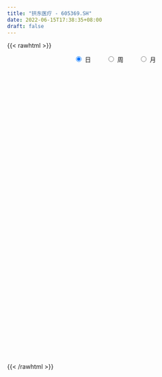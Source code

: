 ```yaml
---
title: "拱东医疗 - 605369.SH"
date: 2022-06-15T17:38:35+08:00
draft: false
---
```

{{< rawhtml >}}
    <div style="text-align: center">
        <label style="padding: 1rem;"><input style="margin-right: .5rem" type="radio" name="period" value="D" checked onclick="period_change(this)">日</label>
        <label style="padding: 1rem;"><input style="margin-right: .5rem" type="radio" name="period" value="W" onclick="period_change(this)">周</label>
        <label style="padding: 1rem;"><input style="margin-right: .5rem" type="radio" name="period" value="M" onclick="period_change(this)">月</label>
    </div>
    <div id="chart" style="height: 700px;"></div> 
    <script type="text/javascript">
        const D_v = [1142.6,1185.0,694.82,588.0,814.0,802.09,117603.72,66222.2,19959.0,67536.35,41932.9,37012.88,41382.17,48782.97,38833.4,29969.58,29676.24,22825.27,33069.15,36908.28,24056.22,26431.62,37462.7,40951.15,24761.29,27500.33,28787.0,18300.2,11248.0,15720.93,12581.15,19505.34,22812.45,18770.22,17239.33,14287.0,16188.94,22893.97,24198.86,12483.0,40494.05,28381.08,20302.55,12666.1,16524.04,8922.56,20833.8,10535.98,8396.98,12988.0,13394.0,8745.05,8777.05,8335.52,6508.28,6665.0,9018.52,12839.93,15386.0,12711.0,19374.0,11876.45,9723.22,27213.0,14856.0,17685.0,13622.0,15555.0,7321.23,6101.0,5815.23,8555.0,8159.0,8433.0,13809.0,7676.99,7349.0,5157.0,6199.25,22229.0,14642.0,10004.0,7385.0,5079.0,7742.0,16546.05,13286.0,9068.0,5765.0,5496.0,9099.0,5265.0,5439.0,5001.0,5481.0,8535.0,7320.0,9126.0,11624.0,9668.0,9823.0,11544.0,6812.76,18855.27,15903.0,9852.0,13140.0,12528.0,9685.0,16625.05,15174.0,29029.0,15538.0,10978.0,9025.0,9348.0,5173.0,6962.0,26172.0,19496.05,30215.99,14423.94,17869.05,14403.0,12132.0,13037.0,22497.76,12077.76,8648.0,14598.0,6980.0,10911.0,7917.0,23448.0,24414.0,25815.0,30642.55,35755.76,15447.0,24679.0,30457.0,34905.7,56353.38,34209.8,38366.0,44270.2,43423.38,28863.8,35872.38,23662.0,33808.9,28514.4,23522.6,16578.6,16334.2,13391.4,20105.4,23529.8,14804.1,12004.4,10776.1,25603.56,32958.76,32240.18,20680.62,19793.6,20377.66,22843.7,21720.9,23427.9,22626.96,21288.3,23026.0,21104.6,38496.8,25718.4,15410.2,12369.6,19241.31,15819.13,20985.31,20231.26,17720.8,13150.0,16367.6,16549.2,16242.66,8915.2,9312.8,12199.6,11797.0,10448.2,14255.8,19085.8,15414.6,10982.8,19761.4,13076.4,11642.2,17898.71,9222.0,5860.8,5643.0,7744.8,13956.85,10929.2,11703.0,8055.65,11110.8,7031.0,6183.4,5060.6,4953.9,11477.6,15164.4,9197.6,9415.4,10059.5,13698.34,5888.2,6632.2,4527.0,12084.54,14871.94,10041.63,11491.6,10345.6,10253.2,23646.98,14765.89,7460.0,8825.2,5346.6,7824.2,15715.58,7035.8,13733.8,5013.4,4074.4,6824.72,3908.2,3775.39,2437.99,7795.52,3628.1,3662.0,7221.99,2238.59,2103.4,4453.8,2347.02,3079.6,2796.6,3103.8,3140.1,1750.72,2238.6,5453.85,6605.61,4085.4,4798.8,4871.0,8133.0,9496.07,4996.27,3027.2,2087.0,1519.0,2057.8,8759.0,3416.6,3618.6,3012.8,2086.2,1520.4,2755.2,2319.8,4800.4,7273.92,5250.0,5535.3,17491.13,11420.82,5782.22,8832.4,6421.54,3341.8,3542.0,5889.0,6518.31,9692.6,4079.35,3324.1,23150.12,34768.48,26669.23,16940.23,13131.52,11468.21,5541.61,9678.36,11978.42,8287.05,11029.0,15473.4,11025.0,7154.0,8236.6,7449.0,6035.7,6096.7,6916.0,3840.6,11042.14,13683.0,13679.2,7906.48,7836.0,15140.8,17876.1,15265.5,13454.8,11370.8,9858.0,11168.2,12871.0,16384.8,6445.8,3991.0,6241.54,4913.0,5116.4,3399.4,3274.0,2949.6,4234.13,6906.0,2189.2,1718.73,3496.33,7543.2,6126.81,5815.0,4381.62,2709.6,2150.2,4396.09,6799.2,4309.4,2996.8,3149.4,2336.8,4563.4,6035.81,9415.73,8811.7,4757.5,8450.4,11348.67,5942.4,5711.1,12260.33,4264.36,1743.4,1725.8,5585.8,2728.6,2184.73,2923.93,2255.53,1878.0,1424.0,1716.4,2121.4,2891.4,3582.39,3262.6,1973.4,2992.2,2198.2,2518.2,6396.6,3196.4,5507.0,11468.8,17375.46,5292.0,4480.41,5144.14,2626.0,2802.47,6445.8,5918.4,1929.2,2090.0,2717.0,1381.0,2018.0,3821.76,2250.0,4782.6,2181.69,2448.8,2937.42,2807.0,2344.4,2767.71,1693.91,1972.0,2386.0,1357.4,1144.0,3566.48,2754.92,3023.2,1820.4,2460.4,2008.61,2063.4,1365.4]
const D_histogram = [0.0,0.291008547,0.777215146,1.391055927,2.0846460098,2.8254015401,3.5932060033,3.3460947922,2.5192357809,1.5350841801,0.695080592,0.1557167884,-0.0996456674,-0.1359463502,-0.2714086295,-0.5104433258,-0.5684049128,-0.6993542458,-0.6416778039,-0.5732726833,-0.5852998327,-0.6930009422,-0.5101042456,-0.4783234991,-0.4390886669,-0.3783687953,-0.5534775331,-0.7491717731,-0.8054036173,-0.8696334218,-0.8282279446,-0.9187299218,-0.7730023252,-0.652928517,-0.5128970127,-0.4469383544,-0.3353959774,-0.1505876313,-0.1972365225,-0.2341773321,-0.0200559459,0.2189939141,0.3004556023,0.2724453322,0.0815792271,-0.0515706695,-0.3041827297,-0.4518097982,-0.4859369122,-0.3796575349,-0.3374989166,-0.262942254,-0.1841517426,-0.2353298272,-0.3111436684,-0.3160286687,-0.3661015551,-0.2266106598,-0.0299839011,0.0148022442,0.185397957,0.1925487278,0.1832336855,-0.0162969382,-0.1860698036,-0.4472062492,-0.6870814755,-1.0162762529,-1.1349072021,-1.1427496116,-0.9983641615,-0.79576752,-0.6529221664,-0.4616303745,-0.4952851588,-0.4372954148,-0.3430531886,-0.2519450602,-0.1733848949,0.1233309656,0.3705539951,0.4733959143,0.45119267,0.4311593678,0.4125536225,0.5442110263,0.5315266289,0.505682617,0.4373311082,0.3021652219,0.0919513502,0.0427056191,0.0891776882,0.0334602641,-0.0202835309,0.0130362385,0.0863858409,0.182697899,0.2955952563,0.3657090759,0.4976717848,0.5052712584,0.5176115892,0.6797919122,0.6635472972,0.6579766901,0.7989257398,0.8259423717,0.7980331011,0.5330395157,0.5035413751,0.3871968827,0.0837890962,-0.2369128575,-0.3385899411,-0.4985485012,-0.5974468007,-0.5475048054,-0.1950444739,0.0296916394,0.5001194172,0.7432771081,0.7185027697,0.5401329873,0.452939558,0.4092014139,0.5701971259,0.6028024377,0.5371739384,0.2851932645,0.1172319964,0.0953475688,-0.052305234,0.1560123712,0.46321213,0.6250529959,1.0107090446,1.0144354685,-0.7623755207,-1.9948645962,-2.3920017865,-2.1595140752,-1.9423445528,-1.7002520819,-1.0544081898,-0.6764352048,-0.1100210641,0.1430114554,0.2638896609,0.4130606876,0.2278648345,-0.1558022486,-0.3823854412,-0.500314802,-0.5000618406,-0.5177817969,-0.306617905,0.0255098767,0.2404880763,0.2381189898,0.2975752398,0.7685116002,1.4307117386,2.0918548375,2.1538666956,2.2648785977,2.3254218041,2.441584824,2.7596444008,2.4665279972,2.5754668747,2.8450533676,3.5023151917,2.9101898453,1.9939783933,1.2059383511,0.5521116884,0.0358453241,-0.0570652268,-0.1183020305,0.4564429982,0.8153462612,0.9487301922,0.7031411844,0.136202542,-0.1541042218,0.0470418381,-0.1034562608,-0.5032471943,-0.6836354858,-0.7288937654,-0.7734897373,-1.5972507652,-1.4183602512,-1.1104827231,-1.1878343038,-0.8189433417,-0.7851608684,-0.5963622593,-0.723544433,-1.0206775601,-1.1447776906,-1.2719247618,-1.3544031179,-1.7518323528,-1.8814981391,-2.4448989462,-2.6898359659,-2.4845372499,-2.1399849862,-2.1029654665,-1.980156746,-1.8131597943,-1.8643189828,-2.1161208111,-2.2580403902,-1.8858179537,-1.3016439363,-0.4929404003,0.0048762451,0.4310608585,0.6250127294,0.9081499907,1.4159839481,1.6748730084,1.4195531386,0.9037782218,0.4233170529,0.749918153,0.2744232543,-0.2047056963,-0.7058396445,-1.1424709235,-1.3944794689,-1.0421303442,-0.9020741887,-0.2538921847,0.0807634706,0.1890542496,-0.0063588647,-0.1125587826,-0.2087101858,-0.28475097,0.094875731,0.0150204232,0.1548439741,0.3238433664,0.2941248717,0.3111345401,0.3526408191,0.3127095659,0.1784430143,0.0389057634,-0.1554212114,-0.2069840435,-0.2973546969,-0.3364348002,-0.4279817332,-0.6270496166,-0.7827275295,-0.6325921969,-0.6162959024,-0.2378896463,-0.2880764724,-0.2609088235,-0.2020408134,-0.1112510348,-0.0930274728,-0.0948650482,-0.0872660047,-0.2628520138,-0.3596563916,-0.2754667962,-0.1913855799,-0.1636742475,-0.0172971705,0.0707407708,0.3299493656,0.8544119381,1.1538438388,1.2964570219,1.9359779942,2.0130025143,1.8386057448,1.5907084975,1.3520609293,1.177140985,0.9790896771,0.6419499714,0.5280420694,0.5486084367,0.395861503,0.2583764729,0.8001411356,1.8031546579,2.4189111333,2.3954949639,2.4139491069,2.0584224899,1.7996114984,1.7723442979,1.7076283084,1.6080916295,1.8258781697,1.6264542635,1.8047110931,1.65038122,1.2612886405,0.7897985601,0.1396079908,-0.283136104,-0.5615747155,-0.8287776105,-0.4374180752,-1.1569854525,-1.7430778803,-2.0506316986,-2.2636385378,-2.1547235192,-1.1996359901,-0.4781893425,0.0262628298,0.726858265,0.8157587576,0.2179889841,0.6023192507,-0.2119474157,-0.6947134001,-1.2606223622,-1.5901958038,-1.631398526,-1.9129180369,-1.7675412518,-1.7340724858,-1.56433116,-1.0937004106,-1.108873001,-1.0780469039,-1.0111668222,-0.6184798557,0.2017480177,0.6051252024,0.7872448604,0.5059985541,0.4488822223,0.3682913295,-0.0893028797,0.0935999088,0.3605512677,0.3201132805,0.0584055273,-0.2365063576,-0.4168921036,-0.9254363624,-1.7021552919,-2.3470938082,-2.3054903455,-1.5458751337,-0.9845323862,-0.9313862849,-0.9230152302,-0.5606901172,-0.5015796398,-0.411111866,-0.4758267483,-0.0972617706,0.141296891,0.1490865884,0.3241931752,0.3811014712,0.4940906281,0.5075456438,0.5626897766,0.5925655388,0.7849290276,0.7481753323,0.4161508315,0.2052452848,0.2410253102,0.1124624669,-0.0054104754,-0.5577535922,-1.0988320999,-1.6281467208,-2.6483161523,-3.1252898228,-3.6515067558,-4.0941850017,-3.7799654159,-3.3508288646,-2.7305063219,-1.6292738408,-0.6309902832,-0.0059499973,0.4347213397,0.9023063564,1.2051153051,1.3407148183,1.1660645347,1.0421315111,0.8685929594,0.6098151451,0.4763507834,0.5894380547,0.297764651,0.2373426159,0.4010721262,0.429040552,0.6343158436,0.875975729,0.9394284583,0.7874377478,0.9890456759,1.2348099517,1.1090086602,0.8775524172,0.6991351019,0.510666888,0.3227003378,0.1722460105]
const D_fast = [0.0,0.3637606838,1.0442710692,2.005875832,3.2206274173,4.6677333326,6.3338392966,6.9232517836,6.7262017175,6.1258211618,5.4595877217,4.9591531151,4.6788792425,4.6085919721,4.4052775354,4.0386320078,3.8385691925,3.5327812981,3.430038289,3.3551252388,3.1967731311,2.9158217861,2.9711924213,2.8833922931,2.8128549585,2.7789826314,2.4655045103,2.082517327,1.8249345785,1.5432964186,1.3776449095,1.0574604519,1.0099374672,0.9667791462,0.9785863973,0.932810467,0.9605038496,1.1076652879,1.0117072661,0.9162221235,1.1253295232,1.4191278618,1.5757034505,1.6158045135,1.4453332151,1.2992906512,0.9706329086,0.7100533904,0.5544420484,0.565807042,0.5235909311,0.5324120302,0.565164606,0.4551540645,0.3015543062,0.2176621388,0.0760638636,0.158902094,0.3480328774,0.3965195838,0.6134647858,0.6687527386,0.7052461176,0.5016412594,0.2853509431,-0.0875870648,-0.49923266,-1.0824965006,-1.4848542503,-1.7783840627,-1.883589653,-1.8799348915,-1.9003200795,-1.8244358813,-1.9819119552,-2.0332460649,-2.0247671359,-1.9966452725,-1.9614313309,-1.633882729,-1.2940212007,-1.072830303,-0.9822353797,-0.8944788401,-0.8099461797,-0.5422360193,-0.4220387595,-0.3214621171,-0.2804808489,-0.3401054297,-0.5273314639,-0.5659007902,-0.497134299,-0.5444866572,-0.6033013349,-0.5667225059,-0.4717764432,-0.3297899104,-0.1429937391,0.0185473495,0.2749280047,0.4088452928,0.550588521,0.882716822,1.0323590313,1.1912825967,1.5319630813,1.7654653062,1.9370643109,1.8053306044,1.9017178075,1.8821725358,1.5997120234,1.2197818553,1.0334572865,0.7488616011,0.5006016014,0.4136673954,0.7173666084,0.9495256316,1.5449832636,1.9739602316,2.1288115856,2.0854750501,2.1115165103,2.1700787197,2.4736237132,2.6569296344,2.7255946196,2.5449122619,2.4062589929,2.4082114575,2.2474823461,2.4948030441,2.9178058355,3.2359099503,3.8742432602,4.1315785512,2.1641736819,0.4329684573,-0.5621691796,-0.8695599872,-1.1379766029,-1.3209471525,-0.9387053079,-0.7298411241,-0.1909322494,0.0978531339,0.2847037547,0.5371399532,0.4089103087,-0.0137073365,-0.3358868894,-0.5788949507,-0.7036574494,-0.8508228549,-0.7163134393,-0.3778081884,-0.1027079697,-0.0455473088,0.0883027511,0.7513670117,1.7712450846,2.9553518929,3.5558304249,4.2330619764,4.8749606339,5.6015198597,6.6094905368,6.9330061324,7.6858117286,8.6666615635,10.1995021855,10.3349243004,9.9172074468,9.4306519923,8.9148532517,8.4075482184,8.3003713608,8.2095590494,8.8984148277,9.461154656,9.831721135,9.7619174233,9.2290294165,8.9001965973,9.1131031167,8.9367409525,8.4111382205,8.0598410575,7.8323593366,7.5943909303,6.3713172111,6.1956176623,6.2258745097,5.8515643529,6.0157194797,5.8532117359,5.8929197801,5.5848514982,5.032548981,4.6222544279,4.1771261663,3.7560470307,2.9206597076,2.3206193865,1.1459938428,0.2285978317,-0.1872377648,-0.3776817476,-0.8664035946,-1.2386340605,-1.5249270574,-2.0421659916,-2.8229980227,-3.5294276993,-3.6286597513,-3.369896718,-2.684428282,-2.1853925754,-1.6514427474,-1.3012376941,-0.7910629351,0.0707670093,0.7483743217,0.8479427366,0.5581123752,0.1834804696,0.6975611079,0.2906720228,-0.2396333518,-0.9172272111,-1.639476221,-2.2401046337,-2.148288095,-2.2337504867,-1.6490415288,-1.2941950059,-1.1386406646,-1.335643495,-1.4699831086,-1.6183120582,-1.7655405849,-1.3621949511,-1.4382951531,-1.2597606088,-1.0098003748,-0.9659876515,-0.8711943482,-0.7415278643,-0.7032817261,-0.7929375241,-0.9227483342,-1.1559306118,-1.2592394548,-1.4239487825,-1.5471375858,-1.7456799521,-2.1015102397,-2.4528700349,-2.4608827515,-2.5986604327,-2.2797265881,-2.4019325323,-2.4399920894,-2.4316342826,-2.3686572627,-2.3736905689,-2.3992444063,-2.413461864,-2.6547608766,-2.8414793522,-2.8261564559,-2.7899216345,-2.8031288641,-2.6610760797,-2.5553529457,-2.2136570094,-1.4755914524,-0.8876985921,-0.4209711534,0.7025443174,1.2828194661,1.5680741328,1.7178540098,1.817221674,1.9365869759,1.9833080873,1.8066558745,1.8247584898,1.9824769663,1.9286954084,1.8558044965,2.5976044431,4.0514066298,5.2718908886,5.8473484601,6.4692898799,6.6283688853,6.8194607684,7.2352796424,7.5974707301,7.8999569585,8.5742130411,8.7814027008,9.4108373037,9.6691027356,9.5953323162,9.3212918758,8.7060033043,8.2124751835,7.7936428931,7.3192455955,7.601250612,6.5924368715,5.5705749737,4.7503632307,3.9714467571,3.5416808959,4.1968594275,4.7987587394,5.3097766192,6.1920866206,6.4849268026,5.9416542751,6.4765643544,5.6093108342,4.9528664997,4.071801947,3.3446795545,2.8956272008,2.1358781806,1.8393696528,1.4393202973,1.2179788331,1.4151844799,1.1227936392,0.8841080104,0.6981963865,0.936263389,1.8069282669,2.3615867523,2.7405176254,2.5857709575,2.6408751813,2.6523571209,2.1724371918,2.3787399575,2.7358291333,2.7754194662,2.5283130948,2.1742746205,1.8896658486,1.1497624992,-0.0524952532,-1.2842072216,-1.8189763453,-1.4458299169,-1.130620266,-1.3103207359,-1.5327034888,-1.310550905,-1.3768353376,-1.3891455303,-1.5728170997,-1.2185675646,-0.9446846802,-0.8996233357,-0.6434684552,-0.4912847914,-0.2547729774,-0.1144315508,0.0813850262,0.2594021731,0.6479979187,0.7982880565,0.5703012636,0.4107070382,0.506743391,0.4062961645,0.2870706033,-0.4047109116,-1.2204974442,-2.1568487453,-3.8390972149,-5.0973933411,-6.5364869631,-8.0027114594,-8.6334832276,-9.0420538924,-9.1043579302,-8.4104439093,-7.5699079224,-6.9463551359,-6.397003464,-5.7038418582,-5.0997540832,-4.6289758654,-4.5121100153,-4.3755101611,-4.331900473,-4.4382245011,-4.4526011669,-4.1921543819,-4.4093866229,-4.410473004,-4.1464754621,-4.0112468984,-3.6473926459,-3.1867388282,-2.8884289844,-2.8435602579,-2.3946909109,-1.8402241471,-1.6887732736,-1.7008414122,-1.7044749521,-1.765276444,-1.8725679098,-1.9799607344]
const D_slow = [0.0,0.0727521368,0.2670559232,0.614819905,1.1359814074,1.8423317925,2.7406332933,3.5771569914,4.2069659366,4.5907369816,4.7645071296,4.8034363267,4.7785249099,4.7445383223,4.6766861649,4.5490753335,4.4069741053,4.2321355439,4.0717160929,3.9283979221,3.7820729639,3.6088227283,3.4812966669,3.3617157921,3.2519436254,3.1573514266,3.0189820433,2.8316891001,2.6303381958,2.4129298403,2.2058728542,1.9761903737,1.7829397924,1.6197076632,1.49148341,1.3797488214,1.295899827,1.2582529192,1.2089437886,1.1503994556,1.1453854691,1.2001339476,1.2752478482,1.3433591813,1.363753988,1.3508613207,1.2748156382,1.1618631887,1.0403789606,0.9454645769,0.8610898477,0.7953542842,0.7493163486,0.6904838918,0.6126979747,0.5336908075,0.4421654187,0.3855127538,0.3780167785,0.3817173396,0.4280668288,0.4762040108,0.5220124321,0.5179381976,0.4714207467,0.3596191844,0.1878488155,-0.0662202477,-0.3499470482,-0.6356344511,-0.8852254915,-1.0841673715,-1.2473979131,-1.3628055067,-1.4866267964,-1.5959506501,-1.6817139473,-1.7447002123,-1.788046436,-1.7572136946,-1.6645751959,-1.5462262173,-1.4334280498,-1.3256382078,-1.2224998022,-1.0864470456,-0.9535653884,-0.8271447342,-0.7178119571,-0.6422706516,-0.6192828141,-0.6086064093,-0.5863119873,-0.5779469213,-0.583017804,-0.5797587444,-0.5581622841,-0.5124878094,-0.4385889953,-0.3471617264,-0.2227437802,-0.0964259656,0.0329769317,0.2029249098,0.3688117341,0.5333059066,0.7330373416,0.9395229345,1.1390312098,1.2722910887,1.3981764325,1.4949756531,1.5159229272,1.4566947128,1.3720472275,1.2474101022,1.0980484021,0.9611722007,0.9124110823,0.9198339921,1.0448638464,1.2306831235,1.4103088159,1.5453420627,1.6585769522,1.7608773057,1.9034265872,2.0541271966,2.1884206812,2.2597189974,2.2890269965,2.3128638887,2.2997875802,2.338790673,2.4545937055,2.6108569544,2.8635342156,3.1171430827,2.9265492025,2.4278330535,1.8298326069,1.2899540881,0.8043679499,0.3793049294,0.1157028819,-0.0534059193,-0.0809111853,-0.0451583215,0.0208140938,0.1240792657,0.1810454743,0.1420949121,0.0464985518,-0.0785801487,-0.2035956088,-0.3330410581,-0.4096955343,-0.4033180651,-0.343196046,-0.2836662986,-0.2092724886,-0.0171445886,0.3405333461,0.8634970554,1.4019637293,1.9681833787,2.5495388298,3.1599350358,3.849846136,4.4664781353,5.1103448539,5.8216081958,6.6971869938,7.4247344551,7.9232290534,8.2247136412,8.3627415633,8.3717028943,8.3574365876,8.32786108,8.4419718295,8.6458083948,8.8829909429,9.058776239,9.0928268745,9.054300819,9.0660612786,9.0401972133,8.9143854148,8.7434765433,8.561253102,8.3678806676,7.9685679763,7.6139779135,7.3363572327,7.0393986568,6.8346628214,6.6383726043,6.4892820394,6.3083959312,6.0532265412,5.7670321185,5.4490509281,5.1104501486,4.6724920604,4.2021175256,3.5908927891,2.9184337976,2.2972994851,1.7623032386,1.2365618719,0.7415226854,0.2882327369,-0.1778470088,-0.7068772116,-1.2713873091,-1.7428417976,-2.0682527817,-2.1914878817,-2.1902688204,-2.0825036058,-1.9262504235,-1.6992129258,-1.3452169388,-0.9264986867,-0.571610402,-0.3456658466,-0.2398365833,-0.0523570451,0.0162487685,-0.0349276556,-0.2113875667,-0.4970052976,-0.8456251648,-1.1061577508,-1.331676298,-1.3951493442,-1.3749584765,-1.3276949141,-1.3292846303,-1.357424326,-1.4096018724,-1.4807896149,-1.4570706821,-1.4533155763,-1.4146045828,-1.3336437412,-1.2601125233,-1.1823288883,-1.0941686835,-1.015991292,-0.9713805384,-0.9616540976,-1.0005094004,-1.0522554113,-1.1265940855,-1.2107027856,-1.3176982189,-1.4744606231,-1.6701425054,-1.8282905547,-1.9823645303,-2.0418369418,-2.1138560599,-2.1790832658,-2.2295934692,-2.2574062279,-2.2806630961,-2.3043793581,-2.3261958593,-2.3919088627,-2.4818229606,-2.5506896597,-2.5985360547,-2.6394546165,-2.6437789092,-2.6260937165,-2.5436063751,-2.3300033906,-2.0415424309,-1.7174281754,-1.2334336768,-0.7301830482,-0.270531612,0.1271455123,0.4651607447,0.7594459909,1.0042184102,1.1647059031,1.2967164204,1.4338685296,1.5328339053,1.5974280236,1.7974633075,2.248251972,2.8529797553,3.4518534963,4.055340773,4.5699463955,5.01984927,5.4629353445,5.8898424216,6.291865329,6.7483348714,7.1549484373,7.6061262106,8.0187215156,8.3340436757,8.5314933157,8.5663953135,8.4956112875,8.3552176086,8.148023206,8.0386686872,7.749422324,7.313652854,6.8009949293,6.2350852949,5.6964044151,5.3964954176,5.2769480819,5.2835137894,5.4652283556,5.669168045,5.7236652911,5.8742451037,5.8212582498,5.6475798998,5.3324243092,4.9348753583,4.5270257268,4.0487962175,3.6069109046,3.1733927831,2.7823099931,2.5088848905,2.2316666402,1.9621549143,1.7093632087,1.5547432448,1.6051802492,1.7564615498,1.9532727649,2.0797724034,2.191992959,2.2840657914,2.2617400715,2.2851400487,2.3752778656,2.4553061857,2.4699075675,2.4107809781,2.3065579522,2.0751988616,1.6496600386,1.0628865866,0.4865140002,0.1000452168,-0.1460878798,-0.378934451,-0.6096882585,-0.7498607878,-0.8752556978,-0.9780336643,-1.0969903514,-1.121305794,-1.0859815713,-1.0487099241,-0.9676616303,-0.8723862626,-0.7488636055,-0.6219771946,-0.4813047504,-0.3331633657,-0.1369311088,0.0501127242,0.1541504321,0.2054617533,0.2657180809,0.2938336976,0.2924810787,0.1530426807,-0.1216653443,-0.5287020245,-1.1907810626,-1.9721035183,-2.8849802072,-3.9085264577,-4.8535178117,-5.6912250278,-6.3738516083,-6.7811700685,-6.9389176393,-6.9404051386,-6.8317248037,-6.6061482146,-6.3048693883,-5.9696906837,-5.67817455,-5.4176416723,-5.2004934324,-5.0480396461,-4.9289519503,-4.7815924366,-4.7071512739,-4.6478156199,-4.5475475883,-4.4402874503,-4.2817084894,-4.0627145572,-3.8278574426,-3.6309980057,-3.3837365867,-3.0750340988,-2.7977819338,-2.5783938294,-2.403610054,-2.275943332,-2.1952682475,-2.1522067449]
const D_data = [['2020-09-16', 37.98, 45.58, 37.98, 45.58],['2020-09-17', 50.14, 50.14, 50.14, 50.14],['2020-09-18', 55.15, 55.15, 55.15, 55.15],['2020-09-21', 60.67, 60.67, 60.67, 60.67],['2020-09-22', 66.74, 66.74, 66.74, 66.74],['2020-09-23', 73.41, 73.41, 73.41, 73.41],['2020-09-24', 80.75, 80.75, 73.41, 80.75],['2020-09-25', 75.0, 72.68, 72.68, 76.15],['2020-09-28', 65.5, 65.41, 65.41, 67.39],['2020-09-29', 59.12, 60.78, 59.12, 63.1],['2020-09-30', 59.5, 59.2, 57.77, 60.6],['2020-10-09', 59.3, 60.25, 59.01, 61.44],['2020-10-12', 60.21, 62.36, 59.49, 63.24],['2020-10-13', 62.0, 64.9, 60.91, 66.48],['2020-10-14', 63.9, 63.7, 63.1, 66.38],['2020-10-15', 64.37, 61.73, 61.51, 64.87],['2020-10-16', 62.11, 63.4, 61.61, 63.97],['2020-10-19', 63.68, 62.08, 61.93, 63.83],['2020-10-20', 61.64, 64.3, 61.64, 65.0],['2020-10-21', 64.5, 64.86, 64.1, 67.4],['2020-10-22', 64.47, 64.09, 64.02, 65.68],['2020-10-23', 64.51, 62.58, 61.7, 65.22],['2020-10-26', 62.5, 66.45, 62.0, 66.5],['2020-10-27', 67.8, 65.23, 65.1, 68.19],['2020-10-28', 65.08, 65.62, 63.92, 66.2],['2020-10-29', 64.74, 66.29, 64.31, 67.55],['2020-10-30', 65.94, 63.09, 62.88, 65.96],['2020-11-02', 62.68, 61.72, 61.02, 63.45],['2020-11-03', 61.99, 62.55, 61.32, 62.89],['2020-11-04', 62.68, 61.81, 61.77, 63.19],['2020-11-05', 62.08, 62.72, 62.02, 63.18],['2020-11-06', 62.49, 60.53, 60.02, 62.75],['2020-11-09', 60.4, 63.23, 60.34, 63.38],['2020-11-10', 62.98, 63.3, 62.27, 63.5],['2020-11-11', 62.33, 64.01, 62.28, 64.38],['2020-11-12', 64.6, 63.46, 62.36, 64.6],['2020-11-13', 63.32, 64.39, 62.61, 64.45],['2020-11-16', 64.4, 66.1, 64.0, 66.5],['2020-11-17', 65.8, 63.61, 63.1, 66.1],['2020-11-18', 63.03, 63.5, 62.88, 63.65],['2020-11-19', 63.2, 67.19, 62.5, 69.6],['2020-11-20', 66.85, 68.98, 66.6, 69.6],['2020-11-23', 69.33, 68.26, 68.12, 70.7],['2020-11-24', 67.57, 67.45, 67.0, 68.77],['2020-11-25', 67.48, 65.15, 65.0, 67.49],['2020-11-26', 65.15, 65.2, 64.7, 65.68],['2020-11-27', 64.86, 62.7, 61.61, 65.95],['2020-11-30', 62.52, 62.8, 61.31, 63.3],['2020-12-01', 62.5, 63.51, 62.5, 63.84],['2020-12-02', 63.45, 65.26, 63.22, 65.55],['2020-12-03', 65.07, 64.7, 64.69, 66.5],['2020-12-04', 64.06, 65.3, 63.69, 65.5],['2020-12-07', 65.35, 65.7, 65.0, 66.23],['2020-12-08', 65.16, 64.08, 63.91, 65.98],['2020-12-09', 64.08, 63.3, 63.3, 64.4],['2020-12-10', 63.21, 63.8, 62.9, 64.09],['2020-12-11', 63.75, 62.88, 61.77, 63.79],['2020-12-14', 62.3, 65.32, 62.3, 65.78],['2020-12-15', 65.49, 66.9, 65.1, 67.3],['2020-12-16', 66.2, 65.7, 65.42, 67.7],['2020-12-17', 65.68, 68.0, 65.52, 68.2],['2020-12-18', 68.0, 66.65, 66.51, 68.08],['2020-12-21', 66.97, 66.66, 65.6, 67.29],['2020-12-22', 66.81, 63.85, 63.39, 68.25],['2020-12-23', 63.0, 63.21, 62.36, 63.95],['2020-12-24', 62.94, 60.7, 60.56, 63.57],['2020-12-25', 59.98, 59.19, 58.88, 60.49],['2020-12-28', 59.0, 55.85, 55.69, 59.0],['2020-12-29', 55.84, 56.38, 55.18, 56.76],['2020-12-30', 56.18, 56.44, 55.8, 56.68],['2020-12-31', 56.41, 57.75, 56.04, 57.96],['2021-01-04', 57.95, 58.56, 57.92, 59.86],['2021-01-05', 58.51, 58.0, 57.45, 58.51],['2021-01-06', 57.94, 58.88, 57.72, 59.43],['2021-01-07', 58.86, 55.9, 54.81, 58.88],['2021-01-08', 55.81, 56.52, 54.13, 56.95],['2021-01-11', 56.08, 56.84, 55.13, 57.5],['2021-01-12', 56.49, 56.82, 56.01, 57.45],['2021-01-13', 56.7, 56.7, 55.73, 56.85],['2021-01-14', 59.6, 60.18, 59.01, 62.0],['2021-01-15', 58.01, 60.99, 57.82, 61.0],['2021-01-18', 60.7, 60.24, 60.02, 61.48],['2021-01-19', 60.35, 59.05, 58.98, 60.51],['2021-01-20', 59.08, 59.12, 58.6, 59.68],['2021-01-21', 59.99, 59.19, 59.0, 61.15],['2021-01-22', 59.01, 61.6, 58.0, 61.6],['2021-01-25', 61.98, 60.4, 59.71, 62.98],['2021-01-26', 59.91, 60.42, 59.51, 61.99],['2021-01-27', 60.31, 59.9, 59.4, 60.69],['2021-01-28', 59.6, 58.71, 58.69, 59.88],['2021-01-29', 58.92, 56.9, 56.27, 59.15],['2021-02-01', 56.76, 58.18, 55.81, 58.49],['2021-02-02', 58.18, 59.34, 57.91, 59.67],['2021-02-03', 59.01, 58.0, 57.81, 59.49],['2021-02-04', 57.77, 57.65, 56.51, 57.87],['2021-02-05', 57.67, 58.6, 57.25, 59.77],['2021-02-08', 58.56, 59.35, 58.01, 59.9],['2021-02-09', 59.38, 60.13, 59.02, 60.5],['2021-02-10', 60.1, 61.03, 59.9, 62.08],['2021-02-18', 61.0, 61.2, 60.52, 61.75],['2021-02-19', 61.1, 62.83, 60.91, 62.99],['2021-02-22', 62.64, 62.03, 62.01, 63.86],['2021-02-23', 62.07, 62.55, 61.34, 62.98],['2021-02-24', 62.59, 65.4, 62.42, 67.25],['2021-02-25', 65.64, 64.14, 63.6, 67.32],['2021-02-26', 63.5, 64.81, 63.02, 65.85],['2021-03-01', 65.74, 67.69, 65.12, 67.69],['2021-03-02', 67.76, 67.49, 66.68, 68.5],['2021-03-03', 67.68, 67.6, 66.71, 68.01],['2021-03-04', 67.0, 64.54, 63.6, 67.26],['2021-03-05', 64.09, 67.3, 64.01, 67.5],['2021-03-08', 69.3, 66.38, 66.38, 69.88],['2021-03-09', 65.21, 63.3, 62.71, 65.78],['2021-03-10', 63.66, 61.54, 61.36, 63.97],['2021-03-11', 62.0, 63.11, 61.16, 63.63],['2021-03-12', 63.12, 61.52, 61.1, 63.12],['2021-03-15', 61.25, 61.31, 60.8, 61.52],['2021-03-16', 61.3, 62.73, 61.23, 62.82],['2021-03-17', 62.31, 67.45, 62.18, 68.68],['2021-03-18', 67.85, 67.48, 67.12, 68.88],['2021-03-19', 66.8, 72.8, 66.77, 73.96],['2021-03-22', 72.1, 72.55, 71.08, 72.8],['2021-03-23', 71.88, 70.56, 69.69, 74.38],['2021-03-24', 69.92, 68.8, 67.27, 71.49],['2021-03-25', 68.2, 69.85, 68.2, 70.79],['2021-03-26', 69.9, 70.63, 69.82, 71.25],['2021-03-29', 71.5, 74.17, 70.25, 74.28],['2021-03-30', 74.0, 73.84, 72.68, 74.98],['2021-03-31', 73.07, 73.28, 73.07, 74.5],['2021-04-01', 73.1, 70.73, 69.98, 73.1],['2021-04-02', 70.82, 71.13, 70.5, 71.69],['2021-04-06', 70.86, 72.86, 69.59, 73.0],['2021-04-07', 72.09, 71.17, 70.18, 72.74],['2021-04-08', 72.36, 76.17, 72.0, 78.18],['2021-04-09', 75.94, 79.4, 75.42, 80.18],['2021-04-12', 80.1, 79.65, 78.09, 82.58],['2021-04-13', 79.0, 84.99, 78.18, 85.9],['2021-04-14', 85.08, 82.5, 76.6, 85.18],['2021-04-15', 56.0, 55.9, 55.4, 57.75],['2021-04-16', 54.82, 53.83, 53.08, 55.99],['2021-04-19', 54.03, 58.42, 54.03, 58.82],['2021-04-20', 60.0, 64.26, 58.58, 64.26],['2021-04-21', 66.0, 63.79, 62.58, 68.15],['2021-04-22', 64.31, 63.97, 61.2, 64.86],['2021-04-23', 64.53, 70.37, 63.0, 70.37],['2021-04-26', 72.39, 69.1, 68.7, 74.59],['2021-04-27', 69.86, 73.7, 68.46, 75.5],['2021-04-28', 72.41, 72.0, 69.12, 73.42],['2021-04-29', 71.0, 71.52, 69.99, 75.34],['2021-04-30', 70.13, 72.89, 70.1, 73.36],['2021-05-06', 73.0, 68.88, 66.7, 73.0],['2021-05-07', 69.68, 64.9, 64.6, 70.7],['2021-05-10', 66.22, 65.01, 64.52, 67.87],['2021-05-11', 66.12, 65.08, 62.86, 66.5],['2021-05-12', 64.36, 65.82, 63.8, 68.12],['2021-05-13', 65.71, 65.1, 63.2, 66.35],['2021-05-14', 65.1, 68.11, 64.89, 69.36],['2021-05-17', 68.08, 70.93, 67.0, 72.7],['2021-05-18', 70.0, 71.0, 68.88, 71.68],['2021-05-19', 70.13, 69.0, 68.95, 72.0],['2021-05-20', 69.05, 70.11, 68.18, 70.87],['2021-05-21', 70.05, 77.12, 69.97, 77.12],['2021-05-24', 80.2, 83.5, 76.24, 84.68],['2021-05-25', 86.83, 88.58, 84.86, 90.43],['2021-05-26', 88.04, 84.9, 84.6, 88.46],['2021-05-27', 84.76, 88.0, 84.25, 89.22],['2021-05-28', 86.88, 90.0, 86.03, 92.88],['2021-05-31', 88.11, 93.5, 87.92, 94.9],['2021-06-01', 93.3, 99.8, 92.14, 102.7],['2021-06-02', 99.76, 94.9, 92.38, 101.0],['2021-06-03', 94.7, 102.15, 92.5, 104.3],['2021-06-04', 101.72, 108.15, 101.02, 109.29],['2021-06-07', 105.98, 118.97, 105.12, 118.97],['2021-06-08', 121.4, 107.07, 107.07, 124.8],['2021-06-09', 99.79, 101.98, 99.23, 107.85],['2021-06-10', 101.91, 101.4, 97.16, 104.99],['2021-06-11', 101.9, 101.06, 98.12, 102.98],['2021-06-15', 99.99, 101.04, 99.36, 102.86],['2021-06-16', 101.48, 105.88, 101.48, 109.07],['2021-06-17', 103.23, 106.98, 100.98, 107.94],['2021-06-18', 107.0, 117.68, 106.5, 117.68],['2021-06-21', 116.0, 119.24, 115.0, 125.18],['2021-06-22', 120.52, 119.71, 112.11, 120.87],['2021-06-23', 119.71, 116.6, 113.77, 120.09],['2021-06-24', 115.94, 112.0, 112.0, 119.77],['2021-06-25', 112.14, 114.43, 107.78, 115.4],['2021-06-28', 114.43, 121.6, 113.0, 122.29],['2021-06-29', 119.15, 118.6, 116.38, 122.91],['2021-06-30', 118.42, 115.02, 114.0, 119.0],['2021-07-01', 114.12, 116.98, 114.12, 120.8],['2021-07-02', 116.8, 118.73, 115.1, 121.99],['2021-07-05', 117.5, 119.1, 117.1, 124.0],['2021-07-06', 119.11, 107.19, 107.19, 119.97],['2021-07-07', 106.88, 117.91, 100.0, 117.91],['2021-07-08', 119.8, 120.9, 115.51, 123.0],['2021-07-09', 119.0, 116.8, 114.52, 120.89],['2021-07-12', 117.52, 123.37, 116.57, 126.5],['2021-07-13', 126.53, 120.58, 120.33, 128.6],['2021-07-14', 123.2, 123.51, 117.5, 126.78],['2021-07-15', 125.41, 120.1, 116.09, 125.41],['2021-07-16', 120.0, 117.0, 115.57, 120.15],['2021-07-19', 115.74, 118.0, 115.0, 119.6],['2021-07-20', 118.01, 117.11, 116.97, 119.69],['2021-07-21', 117.3, 116.8, 114.21, 117.3],['2021-07-22', 117.27, 111.0, 107.55, 117.27],['2021-07-23', 110.0, 112.1, 104.0, 112.48],['2021-07-26', 111.65, 103.6, 101.06, 111.65],['2021-07-27', 103.58, 103.8, 103.0, 107.68],['2021-07-28', 103.85, 107.63, 98.1, 109.71],['2021-07-29', 109.0, 109.3, 107.07, 111.33],['2021-07-30', 108.9, 104.99, 104.38, 109.3],['2021-08-02', 108.38, 105.0, 104.31, 108.38],['2021-08-03', 105.0, 104.89, 103.5, 107.33],['2021-08-04', 105.0, 101.0, 100.58, 106.48],['2021-08-05', 101.0, 96.0, 96.0, 101.41],['2021-08-06', 95.77, 94.41, 92.25, 96.98],['2021-08-09', 95.98, 99.6, 95.04, 100.7],['2021-08-10', 99.6, 103.3, 98.23, 104.31],['2021-08-11', 102.94, 108.87, 102.6, 111.88],['2021-08-12', 107.48, 108.01, 107.48, 110.79],['2021-08-13', 108.01, 109.49, 107.12, 110.69],['2021-08-16', 109.5, 108.4, 107.11, 110.28],['2021-08-17', 107.1, 111.17, 107.1, 114.33],['2021-08-18', 109.08, 116.85, 109.08, 118.48],['2021-08-19', 116.39, 116.89, 116.0, 119.87],['2021-08-20', 116.85, 111.59, 111.29, 117.85],['2021-08-23', 113.82, 107.1, 104.5, 114.0],['2021-08-24', 110.42, 105.33, 103.0, 110.42],['2021-08-25', 115.86, 115.48, 107.0, 115.86],['2021-08-26', 115.59, 105.43, 104.51, 115.81],['2021-08-27', 104.16, 102.82, 100.33, 104.5],['2021-08-30', 102.02, 99.5, 98.5, 102.35],['2021-08-31', 99.8, 96.97, 96.97, 101.6],['2021-09-01', 96.0, 96.3, 92.5, 97.84],['2021-09-02', 96.42, 103.03, 96.42, 105.5],['2021-09-03', 104.2, 100.75, 99.65, 104.48],['2021-09-06', 99.01, 108.6, 99.01, 109.8],['2021-09-07', 109.29, 107.07, 106.0, 109.68],['2021-09-08', 107.42, 105.35, 104.18, 108.07],['2021-09-09', 105.35, 101.19, 99.66, 105.35],['2021-09-10', 101.2, 101.25, 100.4, 102.49],['2021-09-13', 101.68, 100.5, 99.03, 101.8],['2021-09-14', 100.5, 99.88, 98.8, 100.97],['2021-09-15', 99.9, 106.13, 98.01, 106.8],['2021-09-16', 105.8, 101.02, 101.0, 105.8],['2021-09-17', 101.02, 103.8, 100.22, 104.44],['2021-09-22', 102.02, 105.0, 101.14, 106.88],['2021-09-23', 104.99, 102.95, 102.0, 105.0],['2021-09-24', 102.38, 103.57, 102.1, 105.3],['2021-09-27', 104.0, 104.14, 102.2, 107.2],['2021-09-28', 104.0, 103.24, 102.75, 105.0],['2021-09-29', 103.24, 101.64, 100.24, 103.98],['2021-09-30', 101.81, 100.78, 100.02, 102.8],['2021-10-08', 100.57, 99.0, 98.36, 101.48],['2021-10-11', 99.01, 99.83, 99.01, 101.88],['2021-10-12', 99.43, 98.6, 98.06, 100.98],['2021-10-13', 98.65, 98.47, 98.16, 100.38],['2021-10-14', 98.16, 96.97, 95.6, 100.0],['2021-10-15', 96.99, 94.21, 93.14, 97.0],['2021-10-18', 93.83, 93.0, 92.23, 94.77],['2021-10-19', 92.3, 96.0, 92.21, 97.2],['2021-10-20', 94.62, 94.0, 93.2, 97.78],['2021-10-21', 93.67, 98.98, 93.5, 100.75],['2021-10-22', 99.55, 93.99, 93.0, 99.88],['2021-10-25', 94.86, 94.37, 93.0, 97.37],['2021-10-26', 94.01, 94.5, 93.52, 95.5],['2021-10-27', 94.13, 94.86, 93.33, 95.2],['2021-10-28', 94.85, 93.84, 93.84, 95.33],['2021-10-29', 93.8, 93.23, 92.6, 94.3],['2021-11-01', 93.14, 92.96, 87.85, 93.72],['2021-11-02', 91.99, 89.73, 89.1, 92.66],['2021-11-03', 89.1, 89.38, 87.99, 89.81],['2021-11-04', 89.39, 91.0, 89.39, 92.49],['2021-11-05', 91.0, 90.9, 90.18, 91.9],['2021-11-08', 91.34, 89.98, 89.33, 91.55],['2021-11-09', 89.64, 91.49, 89.64, 91.78],['2021-11-10', 91.9, 91.04, 90.8, 92.45],['2021-11-11', 91.1, 93.92, 90.68, 94.64],['2021-11-12', 94.3, 99.5, 93.09, 99.86],['2021-11-15', 98.98, 99.41, 96.17, 102.0],['2021-11-16', 98.66, 99.36, 97.82, 102.0],['2021-11-17', 99.15, 108.8, 99.0, 109.3],['2021-11-18', 108.63, 105.14, 103.18, 108.63],['2021-11-19', 104.12, 103.2, 101.52, 106.56],['2021-11-22', 102.32, 102.5, 98.01, 103.8],['2021-11-23', 102.84, 102.52, 102.32, 107.5],['2021-11-24', 101.74, 103.3, 101.48, 103.99],['2021-11-25', 103.3, 102.99, 101.6, 105.12],['2021-11-26', 102.25, 100.6, 99.8, 104.66],['2021-11-29', 102.3, 102.82, 101.02, 104.34],['2021-11-30', 102.99, 104.88, 100.68, 107.2],['2021-12-01', 104.91, 102.94, 102.22, 106.5],['2021-12-02', 103.63, 102.83, 102.4, 104.5],['2021-12-03', 102.83, 113.11, 102.22, 113.11],['2021-12-06', 116.0, 124.42, 115.37, 124.42],['2021-12-07', 121.91, 126.02, 121.01, 129.86],['2021-12-08', 123.27, 122.0, 117.58, 124.42],['2021-12-09', 121.37, 124.98, 119.6, 126.68],['2021-12-10', 124.97, 121.79, 118.28, 125.0],['2021-12-13', 122.62, 123.57, 120.12, 123.7],['2021-12-14', 123.61, 127.88, 121.42, 128.27],['2021-12-15', 128.04, 129.37, 122.88, 132.3],['2021-12-16', 128.73, 130.69, 127.0, 134.6],['2021-12-17', 130.85, 137.3, 129.2, 138.83],['2021-12-20', 137.25, 134.5, 132.16, 145.06],['2021-12-21', 133.36, 141.61, 130.01, 143.0],['2021-12-22', 141.0, 140.01, 138.32, 143.41],['2021-12-23', 140.96, 137.93, 133.5, 141.24],['2021-12-24', 137.48, 136.59, 134.31, 140.48],['2021-12-27', 137.52, 132.9, 131.5, 138.5],['2021-12-28', 133.32, 134.0, 131.63, 136.64],['2021-12-29', 134.02, 134.77, 134.0, 140.97],['2021-12-30', 135.42, 134.05, 132.11, 136.28],['2021-12-31', 133.94, 143.29, 131.8, 145.58],['2022-01-04', 141.0, 128.96, 128.96, 142.89],['2022-01-05', 125.17, 127.0, 123.77, 128.8],['2022-01-06', 126.98, 127.55, 123.8, 130.8],['2022-01-07', 127.7, 126.52, 125.0, 129.88],['2022-01-10', 126.94, 129.35, 126.94, 138.5],['2022-01-11', 128.87, 142.29, 128.87, 142.29],['2022-01-12', 144.65, 144.0, 135.22, 146.62],['2022-01-13', 141.12, 145.18, 139.68, 147.99],['2022-01-14', 144.0, 151.98, 141.43, 154.79],['2022-01-17', 155.29, 147.87, 142.37, 155.29],['2022-01-18', 140.36, 139.11, 138.0, 145.6],['2022-01-19', 139.42, 152.0, 139.0, 153.01],['2022-01-20', 149.0, 136.8, 136.8, 152.0],['2022-01-21', 134.8, 137.89, 134.77, 140.43],['2022-01-24', 136.24, 134.0, 132.16, 136.24],['2022-01-25', 135.0, 134.12, 134.1, 143.9],['2022-01-26', 135.33, 136.11, 131.41, 138.2],['2022-01-27', 137.23, 131.41, 131.31, 138.0],['2022-01-28', 132.38, 135.46, 131.5, 138.68],['2022-02-07', 136.7, 133.62, 132.2, 141.0],['2022-02-08', 133.0, 134.98, 130.66, 135.2],['2022-02-09', 134.88, 139.8, 133.53, 141.06],['2022-02-10', 138.5, 134.4, 132.2, 138.96],['2022-02-11', 133.49, 134.44, 132.2, 134.5],['2022-02-14', 134.43, 134.58, 133.22, 136.0],['2022-02-15', 135.8, 139.49, 133.5, 139.6],['2022-02-16', 139.68, 148.2, 139.68, 149.69],['2022-02-17', 150.63, 146.86, 146.41, 153.5],['2022-02-18', 147.88, 146.5, 140.25, 147.88],['2022-02-21', 145.61, 141.23, 140.89, 145.61],['2022-02-22', 141.62, 143.81, 139.48, 144.5],['2022-02-23', 143.57, 143.79, 143.03, 145.12],['2022-02-24', 142.0, 138.04, 134.01, 142.6],['2022-02-25', 137.99, 145.65, 137.86, 147.5],['2022-02-28', 146.46, 148.44, 143.78, 149.58],['2022-03-01', 147.5, 145.82, 144.61, 149.48],['2022-03-02', 144.0, 142.73, 141.0, 145.77],['2022-03-03', 142.73, 141.08, 140.58, 145.87],['2022-03-04', 141.08, 141.3, 139.0, 143.7],['2022-03-07', 140.05, 135.09, 133.58, 141.1],['2022-03-08', 135.37, 127.45, 124.02, 139.96],['2022-03-09', 125.85, 123.81, 120.26, 128.45],['2022-03-10', 125.91, 129.02, 125.91, 129.88],['2022-03-11', 127.6, 138.69, 124.03, 139.97],['2022-03-14', 140.03, 138.77, 132.0, 140.87],['2022-03-15', 136.92, 133.26, 132.08, 137.03],['2022-03-16', 134.08, 132.05, 124.51, 135.09],['2022-03-17', 132.01, 136.8, 129.12, 138.96],['2022-03-18', 136.7, 133.6, 131.53, 136.7],['2022-03-21', 134.04, 133.9, 131.12, 135.18],['2022-03-22', 133.0, 131.52, 131.0, 133.9],['2022-03-23', 131.94, 137.54, 130.55, 139.0],['2022-03-24', 136.66, 137.32, 136.02, 139.66],['2022-03-25', 137.33, 135.06, 134.0, 138.0],['2022-03-28', 134.33, 137.7, 133.0, 138.03],['2022-03-29', 137.7, 137.0, 136.36, 140.63],['2022-03-30', 136.53, 138.4, 136.0, 139.98],['2022-03-31', 137.99, 137.8, 136.51, 139.38],['2022-04-01', 137.05, 138.86, 136.88, 141.29],['2022-04-06', 137.33, 139.18, 137.33, 142.5],['2022-04-07', 138.61, 142.34, 138.61, 143.92],['2022-04-08', 142.34, 140.5, 140.0, 145.37],['2022-04-11', 140.0, 136.28, 135.5, 140.95],['2022-04-12', 135.91, 136.6, 135.2, 138.69],['2022-04-13', 136.01, 139.43, 136.0, 141.28],['2022-04-14', 138.0, 137.3, 136.33, 140.07],['2022-04-15', 136.93, 136.85, 136.0, 139.0],['2022-04-18', 136.7, 129.39, 127.02, 136.7],['2022-04-19', 129.07, 125.9, 125.55, 130.98],['2022-04-20', 125.9, 122.0, 120.72, 127.81],['2022-04-21', 120.58, 109.8, 109.8, 121.87],['2022-04-22', 105.55, 110.0, 98.82, 117.58],['2022-04-25', 107.27, 103.59, 102.02, 113.26],['2022-04-26', 104.28, 98.41, 98.03, 105.28],['2022-04-27', 96.72, 103.76, 96.0, 103.98],['2022-04-28', 103.97, 103.6, 101.0, 104.47],['2022-04-29', 103.8, 105.54, 103.6, 107.28],['2022-05-05', 107.28, 113.55, 105.36, 115.5],['2022-05-06', 112.0, 116.07, 110.0, 118.8],['2022-05-09', 116.99, 114.55, 113.55, 116.99],['2022-05-10', 113.77, 114.32, 111.54, 115.0],['2022-05-11', 114.45, 116.7, 113.0, 117.57],['2022-05-12', 114.95, 116.65, 114.77, 117.6],['2022-05-13', 115.08, 115.89, 114.88, 121.86],['2022-05-16', 117.66, 112.07, 110.53, 117.66],['2022-05-17', 113.31, 111.99, 111.02, 113.48],['2022-05-18', 112.12, 110.57, 110.0, 113.49],['2022-05-19', 110.89, 108.19, 106.97, 110.89],['2022-05-20', 109.22, 108.42, 107.53, 111.59],['2022-05-23', 109.59, 111.19, 108.66, 112.5],['2022-05-24', 112.5, 105.31, 105.01, 112.5],['2022-05-25', 105.09, 106.8, 103.0, 106.98],['2022-05-26', 107.2, 109.49, 104.5, 109.99],['2022-05-27', 110.48, 108.0, 107.84, 110.48],['2022-05-30', 108.55, 110.66, 106.0, 110.97],['2022-05-31', 109.62, 112.34, 108.02, 113.02],['2022-06-01', 112.0, 111.1, 110.2, 112.51],['2022-06-02', 108.8, 108.32, 106.1, 109.5],['2022-06-06', 108.61, 113.1, 107.64, 113.28],['2022-06-07', 114.0, 115.3, 113.0, 116.0],['2022-06-08', 114.52, 111.49, 110.85, 115.35],['2022-06-09', 110.02, 109.61, 108.75, 112.51],['2022-06-10', 108.62, 109.44, 108.07, 111.77],['2022-06-13', 107.8, 108.47, 107.72, 110.0],['2022-06-14', 106.66, 107.47, 106.22, 108.7],['2022-06-15', 106.48, 106.91, 106.48, 109.98]]
const W_v = [3022.42,186030.01,129428.25,37012.88,188644.36,143290.54,159462.47,77355.62,89297.94,128450.96,79249.05,54060.01,39304.37,72187.38,83099.22,34792.46,46632.99,55576.25,46756.05,42714.0,29721.0,28070.0,19491.0,62967.03,67152.05,73918.0,88019.04,71864.99,64801.52,66690.0,132339.31,194291.88,176091.76,62323.3,89932.2,86717.96,126050.82,111907.76,123756.0,68415.35,84018.86,58467.26,70187.2,71600.71,44134.65,44083.85,45854.1,45693.64,53016.71,66471.67,44747.38,33554.52,21299.0,11563.98,12677.02,3103.8,19188.88,31384.27,13687.27,20893.2,18669.72,45479.47,28026.74,46764.48,102977.67,46514.44,49338.0,33931.14,43104.68,73108.0,56727.8,23661.34,19552.93,24700.07,20436.71,17355.8,37471.14,39526.86,13968.33,10197.86,8595.19,12944.6,43944.26,20345.02,12364.2,10135.2,15484.85,12550.44,6859.4,13625.4,5437.41]
const W_histogram = [0.0,1.1187236467,0.8984607073,0.775716345,0.8527782794,0.7957354363,0.7406924475,0.4921799573,0.5440195912,0.8267435623,0.5437781837,0.4865446669,0.2523221773,0.3139010042,-0.1597335068,-0.5594542643,-0.8772164717,-0.7611909901,-0.6239593104,-0.8180795735,-0.7994110927,-0.599940468,-0.3364408846,-0.0343682776,0.308671349,0.1309300014,0.7245216524,0.9104539187,0.9994443575,1.5165938231,0.1119488745,0.2635008971,0.4871782065,0.07250269,-0.0059494488,0.5006053129,1.5931100069,3.3282939336,3.7569918542,4.8488904682,5.0201227167,5.0757043329,4.6467320905,4.0618790924,3.0752540875,1.7404805222,0.0320510194,-0.1835318858,-0.2800612227,-0.9899695517,-1.6172826937,-1.9922444707,-2.0540142461,-2.0889748602,-2.2639113413,-2.4477957723,-2.8141612256,-2.9776359997,-3.0330481126,-3.1111046505,-2.4946445202,-1.7822114093,-1.4449604761,-0.392967457,0.808338842,2.4742896272,3.303376768,4.0298316963,3.1468914029,3.989346094,3.3360009371,2.5158773859,1.7184613124,1.8078980361,1.6205018858,1.0423605941,0.358281924,-0.5154201114,-1.0429930496,-1.1742522045,-1.1853985317,-1.4555698352,-3.3511824119,-4.7297034296,-4.7444503947,-4.5763107615,-4.7571559401,-4.6865007843,-4.4040073967,-3.9424549248,-3.6168158518]
const W_fast = [0.0,1.3984045584,1.4027567958,1.4739415197,1.764198024,1.9060890399,2.036219163,1.9107516622,2.0985961939,2.5880060555,2.4409852228,2.5053878728,2.3342459276,2.4743000055,1.9607321178,1.4211477942,0.8840814689,0.809809203,0.7910510551,0.3924108986,0.2112266063,0.2607121139,0.4401014762,0.7335820138,1.1537894776,1.0087806304,1.7835026945,2.1970484405,2.5358999687,3.43219789,2.0555401601,2.2729674069,2.618439268,2.2218894239,2.141949923,2.7736560129,4.2644382086,6.8316956188,8.1996415029,10.503762734,11.9300256617,13.254533361,13.9872441413,14.4178609162,14.2000494332,13.3003959985,11.5999792505,11.3385133739,11.1719687313,10.2145680143,9.1829341989,8.3099113042,7.7346379673,7.1774336382,6.4365193217,5.6406859477,4.570780188,3.6628964139,2.8492222729,1.9933895724,1.9861885726,2.2530688312,2.2290796454,3.1828308002,4.5862218097,6.8707450018,8.5256763345,10.2595891868,10.1633717442,12.0031629588,12.1838180362,11.9926638314,11.6248630861,12.1662743188,12.3840036399,12.0664524967,11.4719443077,10.4693872444,9.6810660438,9.2562438378,8.9487478777,8.3146841154,5.5812759357,3.0203290606,1.8194694967,0.8435314397,-0.526602724,-1.6275727643,-2.4460812258,-2.9701424851,-3.5487073751]
const W_slow = [0.0,0.2796809117,0.5042960885,0.6982251748,0.9114197446,1.1103536037,1.2955267155,1.4185717049,1.5545766027,1.7612624932,1.8972070392,2.0188432059,2.0819237502,2.1603990013,2.1204656246,1.9806020585,1.7612979406,1.5710001931,1.4150103655,1.2104904721,1.010637699,0.860652582,0.7765423608,0.7679502914,0.8451181286,0.877850629,1.0589810421,1.2865945218,1.5364556112,1.9156040669,1.9435912856,2.0094665098,2.1312610615,2.1493867339,2.1478993718,2.2730507,2.6713282017,3.5034016851,4.4426496487,5.6548722657,6.9099029449,8.1788290281,9.3405120508,10.3559818238,11.1247953457,11.5599154763,11.5679282311,11.5220452597,11.452029954,11.2045375661,10.8002168926,10.302155775,9.7886522134,9.2664084984,8.700430663,8.08848172,7.3849414136,6.6405324136,5.8822703855,5.1044942229,4.4808330928,4.0352802405,3.6740401215,3.5757982572,3.7778829677,4.3964553745,5.2222995665,6.2297574906,7.0164803413,8.0138168648,8.8478170991,9.4767864455,9.9064017736,10.3583762827,10.7635017541,11.0240919026,11.1136623836,10.9848073558,10.7240590934,10.4304960423,10.1341464094,9.7702539506,8.9324583476,7.7500324902,6.5639198915,5.4198422011,4.2305532161,3.05892802,1.9579261709,0.9723124397,0.0681084767]
const W_data = [['2020-09-18', 37.98, 55.15, 37.98, 55.15],['2020-09-25', 60.67, 72.68, 60.67, 80.75],['2020-09-30', 65.5, 59.2, 57.77, 67.39],['2020-10-09', 59.3, 60.25, 59.01, 61.44],['2020-10-16', 60.21, 63.4, 59.49, 66.48],['2020-10-23', 63.68, 62.58, 61.64, 67.4],['2020-10-30', 62.5, 63.09, 62.0, 68.19],['2020-11-06', 62.68, 60.53, 60.02, 63.45],['2020-11-13', 60.4, 64.39, 60.34, 64.6],['2020-11-20', 64.4, 68.98, 62.5, 69.6],['2020-11-27', 69.33, 62.7, 61.61, 70.7],['2020-12-04', 62.52, 65.3, 61.31, 66.5],['2020-12-11', 65.35, 62.88, 61.77, 66.23],['2020-12-18', 62.3, 66.65, 62.3, 68.2],['2020-12-25', 66.97, 59.19, 58.88, 68.25],['2020-12-31', 59.0, 57.75, 55.18, 59.0],['2021-01-08', 57.95, 56.52, 54.13, 59.86],['2021-01-15', 56.08, 60.99, 55.13, 62.0],['2021-01-22', 60.7, 61.6, 58.0, 61.6],['2021-01-29', 61.98, 56.9, 56.27, 62.98],['2021-02-05', 56.76, 58.6, 55.81, 59.77],['2021-02-10', 58.56, 61.03, 58.01, 62.08],['2021-02-19', 61.0, 62.83, 60.52, 62.99],['2021-02-26', 62.64, 64.81, 61.34, 67.32],['2021-03-05', 65.74, 67.3, 63.6, 68.5],['2021-03-12', 69.3, 61.52, 61.1, 69.88],['2021-03-19', 61.25, 72.8, 60.8, 73.96],['2021-03-26', 72.1, 70.63, 67.27, 74.38],['2021-04-02', 71.5, 71.13, 69.98, 74.98],['2021-04-09', 70.86, 79.4, 69.59, 80.18],['2021-04-16', 80.1, 53.83, 53.08, 85.9],['2021-04-23', 54.03, 70.37, 54.03, 70.37],['2021-04-30', 72.39, 72.89, 68.46, 75.5],['2021-05-07', 73.0, 64.9, 64.6, 73.0],['2021-05-14', 66.22, 68.11, 62.86, 69.36],['2021-05-21', 68.08, 77.12, 67.0, 77.12],['2021-05-28', 80.2, 90.0, 76.24, 92.88],['2021-06-04', 88.11, 108.15, 87.92, 109.29],['2021-06-11', 105.98, 101.06, 97.16, 124.8],['2021-06-18', 99.99, 117.68, 99.36, 117.68],['2021-06-25', 116.0, 114.43, 107.78, 125.18],['2021-07-02', 114.43, 118.73, 113.0, 122.91],['2021-07-09', 117.5, 116.8, 100.0, 124.0],['2021-07-16', 117.52, 117.0, 115.57, 128.6],['2021-07-23', 115.74, 112.1, 104.0, 119.69],['2021-07-30', 111.65, 104.99, 98.1, 111.65],['2021-08-06', 108.38, 94.41, 92.25, 108.38],['2021-08-13', 95.98, 109.49, 95.04, 111.88],['2021-08-20', 109.5, 111.59, 107.1, 119.87],['2021-08-27', 113.82, 102.82, 100.33, 115.86],['2021-09-03', 102.02, 100.75, 92.5, 105.5],['2021-09-10', 99.01, 101.25, 99.01, 109.8],['2021-09-17', 101.68, 103.8, 98.01, 106.8],['2021-09-24', 102.02, 103.57, 101.14, 106.88],['2021-09-30', 104.0, 100.78, 100.02, 107.2],['2021-10-08', 100.57, 99.0, 98.36, 101.48],['2021-10-15', 99.01, 94.21, 93.14, 101.88],['2021-10-22', 93.83, 93.99, 92.21, 100.75],['2021-10-29', 94.86, 93.23, 92.6, 97.37],['2021-11-05', 93.14, 90.9, 87.85, 93.72],['2021-11-12', 91.34, 99.5, 89.33, 99.86],['2021-11-19', 98.98, 103.2, 96.17, 109.3],['2021-11-26', 102.32, 100.6, 98.01, 107.5],['2021-12-03', 102.3, 113.11, 100.68, 113.11],['2021-12-10', 116.0, 121.79, 115.37, 129.86],['2021-12-17', 122.62, 137.3, 120.12, 138.83],['2021-12-24', 137.25, 136.59, 130.01, 145.06],['2021-12-31', 137.52, 143.29, 131.5, 145.58],['2022-01-07', 141.0, 126.52, 123.77, 142.89],['2022-01-14', 126.94, 151.98, 126.94, 154.79],['2022-01-21', 155.29, 137.89, 134.77, 155.29],['2022-01-28', 136.24, 135.46, 131.31, 143.9],['2022-02-11', 136.7, 134.44, 130.66, 141.06],['2022-02-18', 134.43, 146.5, 133.22, 153.5],['2022-02-25', 145.61, 145.65, 134.01, 147.5],['2022-03-04', 146.46, 141.3, 139.0, 149.58],['2022-03-11', 140.05, 138.69, 120.26, 141.1],['2022-03-18', 140.03, 133.6, 124.51, 140.87],['2022-03-25', 134.04, 135.06, 130.55, 139.66],['2022-04-01', 134.33, 138.86, 133.0, 141.29],['2022-04-08', 137.33, 140.5, 137.33, 145.37],['2022-04-15', 140.0, 136.85, 135.2, 141.28],['2022-04-22', 136.7, 110.0, 98.82, 136.7],['2022-04-29', 107.27, 105.54, 96.0, 113.26],['2022-05-06', 107.28, 116.07, 105.36, 118.8],['2022-05-13', 116.99, 115.89, 111.54, 121.86],['2022-05-20', 117.66, 108.42, 106.97, 117.66],['2022-05-27', 109.59, 108.0, 103.0, 112.5],['2022-06-02', 108.55, 108.32, 106.0, 113.02],['2022-06-10', 108.61, 109.44, 107.64, 116.0],['2022-06-17', 107.8, 106.91, 106.22, 110.0]]
const M_v = [318480.6800000001,528410.25,384889.5499999999,272907.46,191679.29,140249.03,344177.6,590990.9500000001,387867.9799999999,399724.93,254003.01,225207.9200000001,109670.1,67364.22,129280.04,263314.82,196601.82,68999.11,112494.19,87545.47,54892.69,21564.21]
const M_histogram = [0.0,0.2482507123,0.3717628006,0.105997026,-0.1220360912,0.2448556431,1.0005814939,1.3926996091,2.8733566563,5.0101954416,5.4214330655,4.8454565179,4.4248260828,3.3885599893,3.2383241047,5.351690291,5.8099258949,6.521539835,5.8324253012,2.9084546502,1.2230878468,-0.380874041]
const M_fast = [0.0,0.3103133903,0.5267661788,0.2874996607,0.0289575207,0.4570631658,1.4629343901,2.2032274076,4.4022236189,7.7916112646,9.5582071549,10.1935947367,10.8791708223,10.6900447262,11.3493898677,14.8006786267,16.7113957044,19.0533946033,19.8223863947,17.6255294063,16.2459345646,14.5467541665]
const M_slow = [0.0,0.0620626781,0.1550033782,0.1815026347,0.1509936119,0.2122075227,0.4623528962,0.8105277985,1.5288669625,2.7814158229,4.1367740893,5.3481382188,6.4543447395,7.3014847368,8.111065763,9.4489883358,10.9014698095,12.5318547682,13.9899610935,14.7170747561,15.0228467178,14.9276282075]
const M_data = [['2020-09-30', 37.98, 59.2, 37.98, 80.75],['2020-10-30', 59.3, 63.09, 59.01, 68.19],['2020-11-30', 62.68, 62.8, 60.02, 70.7],['2020-12-31', 62.5, 57.75, 55.18, 68.25],['2021-01-29', 57.95, 56.9, 54.13, 62.98],['2021-02-26', 56.76, 64.81, 55.81, 67.32],['2021-03-31', 65.74, 73.28, 60.8, 74.98],['2021-04-30', 73.1, 72.89, 53.08, 85.9],['2021-05-31', 73.0, 93.5, 62.86, 94.9],['2021-06-30', 93.3, 115.02, 92.14, 125.18],['2021-07-30', 114.12, 104.99, 98.1, 128.6],['2021-08-31', 108.38, 96.97, 92.25, 119.87],['2021-09-30', 96.0, 100.78, 92.5, 109.8],['2021-10-29', 100.57, 93.23, 92.21, 101.88],['2021-11-30', 93.14, 104.88, 87.85, 109.3],['2021-12-31', 104.91, 143.29, 102.22, 145.58],['2022-01-28', 141.0, 135.46, 123.77, 155.29],['2022-02-28', 136.7, 148.44, 130.66, 153.5],['2022-03-31', 147.5, 137.8, 120.26, 149.48],['2022-04-29', 137.05, 105.54, 96.0, 145.37],['2022-05-31', 107.28, 112.34, 103.0, 121.86],['2022-06-30', 112.0, 106.91, 106.1, 116.0]]
        const D_a = [null,null,null,null,null,null,80.75,null,null,null,57.77,null,null,null,null,null,null,null,null,null,null,null,null,68.19,null,null,null,null,null,null,null,60.02,null,null,null,null,null,null,null,null,null,null,70.7,null,null,null,null,61.31,null,null,null,null,66.23,null,null,null,61.77,null,null,null,68.2,null,null,null,null,null,null,null,55.18,null,null,null,null,59.43,null,null,null,null,55.73,null,null,null,null,null,null,null,62.98,null,null,null,null,55.81,null,null,null,null,null,null,null,null,null,null,null,null,null,null,null,null,null,null,null,69.88,null,null,null,null,60.8,null,null,null,null,null,null,null,null,null,null,null,null,null,null,null,null,null,null,null,85.9,null,null,null,null,null,null,61.2,null,null,null,null,null,null,null,null,null,null,null,null,null,null,null,null,null,null,null,null,null,null,null,null,null,null,null,null,null,124.8,null,null,null,null,null,100.98,null,null,null,null,null,null,null,null,null,null,null,124.0,null,null,null,114.52,null,null,null,null,null,null,119.69,null,null,null,null,null,null,null,null,null,null,null,null,92.25,null,null,null,null,null,null,null,null,119.87,null,null,null,null,null,null,null,null,92.5,null,null,null,null,null,null,null,null,null,null,null,null,null,null,null,107.2,null,null,null,null,null,null,null,null,null,null,92.21,null,null,null,null,null,null,95.33,null,null,null,null,null,null,89.33,null,null,null,null,null,null,109.3,null,null,null,null,null,null,99.8,null,null,null,null,null,null,null,null,null,null,null,null,null,null,null,145.06,null,null,null,null,null,null,null,null,null,null,123.77,null,null,null,null,null,null,null,155.29,null,null,null,null,null,null,null,null,null,null,130.66,null,null,null,null,null,null,153.5,null,null,null,null,null,null,null,null,null,null,null,null,null,120.26,null,null,null,null,null,null,null,null,null,null,null,null,null,null,null,null,null,null,null,145.37,null,null,null,null,null,null,null,null,null,null,null,null,96.0,null,null,null,null,null,null,null,null,121.86,null,null,null,null,null,null,null,103.0,null,null,null,null,null,null,null,116.0,null,null,null,null,106.22,null]
const W_a = [null,80.75,null,null,null,null,null,60.02,null,null,null,null,null,null,68.25,null,null,null,null,null,55.81,null,null,null,null,null,null,null,null,null,85.9,null,null,null,62.86,null,null,null,null,null,null,null,null,128.6,null,null,null,null,null,null,null,null,null,null,null,null,null,null,null,87.85,null,null,null,null,null,null,null,null,null,null,155.29,null,null,null,null,null,null,null,null,null,null,null,null,96.0,null,null,null,null,null,116.0,null]
const M_a = [null,null,null,null,null,null,null,null,null,null,null,null,null,null,null,null,155.29,null,null,null,null,null]
        const D_b = [[{ coord: ['2020-09-24', 68.19] }, { coord: ['2020-12-17', 60.02] }],[{ coord: ['2020-12-29', 59.43] }, { coord: ['2021-02-01', 55.73] }],[{ coord: ['2021-03-08', 69.88] }, { coord: ['2021-04-22', 61.2] }],[{ coord: ['2021-06-08', 124.0] }, { coord: ['2021-08-19', 114.52] }],[{ coord: ['2021-09-01', 95.33] }, { coord: ['2021-11-08', 92.5] }],[{ coord: ['2021-12-20', 145.06] }, { coord: ['2022-04-08', 130.66] }],[{ coord: ['2022-04-27', 116.0] }, { coord: ['2022-06-07', 103.0] }]]
const W_b = [[{ coord: ['2020-09-25', 68.25] }, { coord: ['2021-05-14', 60.02] }],[{ coord: ['2021-07-16', 128.6] }, { coord: ['2022-04-29', 96.0] }]]
const M_b = []
    </script>
{{< /rawhtml >}}